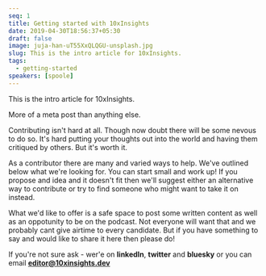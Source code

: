 ```yaml
---
seq: 1
title: Getting started with 10xInsights
date: 2019-04-30T18:56:37+05:30
draft: false
image: juja-han-uT55XxQLQGU-unsplash.jpg
slug: This is the intro article for 10xInsights.
tags:
  - getting-started
speakers: [spoole]
---
```

This is the intro article for 10xInsights. 

More of a meta post than anything else.

Contributing isn't hard at all. Though now doubt there will be some nevous to do so.
It's hard putting your thoughts out into the world and having them critiqued by others. But it's worth it.

As a contributor there are many and varied  ways to help. We've outlined below what we're looking for. You can start small and work up!
If you propose and idea and it doesn't fit then we'll suggest either an alternative way to contribute or try to find someone who might want to take it on instead.

What we'd like to offer is a safe space to post some written content as well as an oppotunity to be on the podcast. Not everyone will want that and we probably cant give airtime to every candidate.
But if you have something to say and would like to share it here then please do!

If you're not sure ask - wer'e on **linkedIn**, **twitter** and **bluesky** or you can email **editor@10xinsights.dev**



